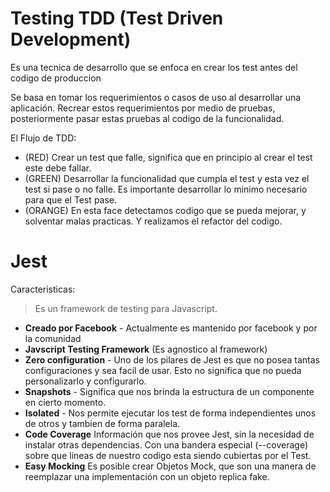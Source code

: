 # Testing TDD (Test Driven Development)

Es una tecnica de desarrollo que se enfoca en crear los test antes del codigo de produccion

Se basa en tomar los requerimientos o casos de uso al desarrollar una aplicación. Recrear estos requerimientos por medio de pruebas, posteriormente pasar estas pruebas al codigo de la funcionalidad.

El Flujo de TDD:
 - (RED) Crear un test que falle, significa que en principio al crear el test este debe fallar.
 - (GREEN) Desarrollar la funcionalidad que cumpla el test y esta vez el test si pase o no falle. Es importante desarrollar lo minimo necesario para que el Test pase.
 - (ORANGE) En esta face detectamos codigo que se pueda mejorar, y solventar malas practicas. Y realizamos el refactor del codigo.

# Jest

Caracteristicas:
> Es un framework de testing para Javascript.

- __Creado por Facebook__ - Actualmente es mantenido por facebook y por la comunidad
- __Javscript Testing Framework__ (Es agnostico al framework)
- __Zero configuration__ - Uno de los pilares de Jest es que no posea tantas configuraciones y sea facil de usar. Esto no significa que no pueda personalizarlo y configurarlo.
- __Snapshots__ - Significa que nos brinda la estructura de un componente en cierto momento.
- __Isolated__ - Nos permite ejecutar los test de forma independientes unos de otros y tambien de forma paralela.
- __Code Coverage__ Información que nos provee Jest, sin la necesidad de instalar otras dependencias. Con una bandera especial (--coverage) sobre que lineas de nuestro codigo esta siendo cubiertas por el Test.
- __Easy Mocking__ Es posible crear Objetos Mock, que son una manera de reemplazar una implementación con un objeto replica fake.



